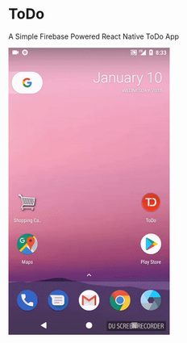 # ToDo

A Simple Firebase Powered React Native ToDo App

![Demo](./.github/screenshot.gif?raw=true "Demo")
